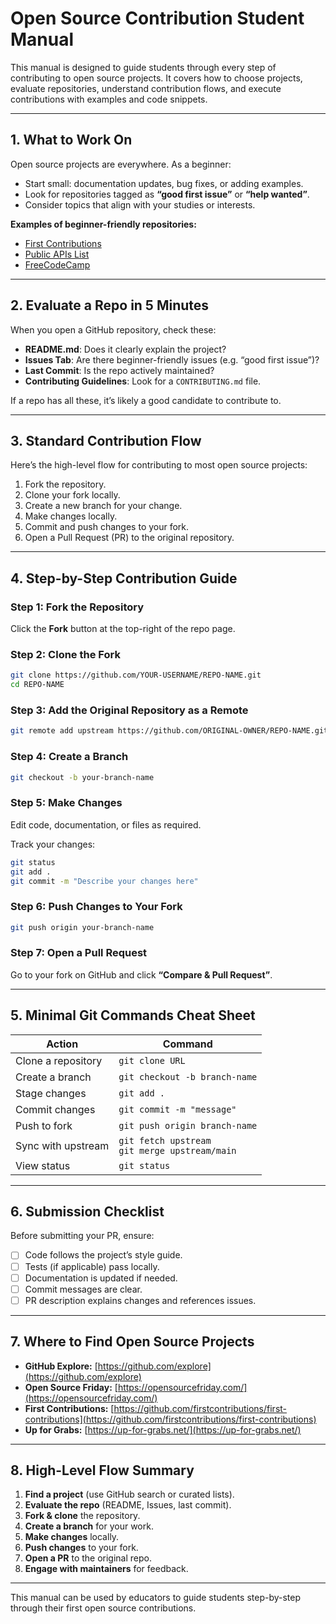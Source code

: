
# Open Source Contribution Student Manual

This manual is designed to guide students through every step of contributing to open source projects. It covers how to choose projects, evaluate repositories, understand contribution flows, and execute contributions with examples and code snippets.

---

## 1. What to Work On

Open source projects are everywhere. As a beginner:
- Start small: documentation updates, bug fixes, or adding examples.
- Look for repositories tagged as **“good first issue”** or **“help wanted”**.
- Consider topics that align with your studies or interests.

**Examples of beginner-friendly repositories:**
- [First Contributions](https://github.com/firstcontributions/first-contributions)
- [Public APIs List](https://github.com/public-apis/public-apis)
- [FreeCodeCamp](https://github.com/freeCodeCamp/freeCodeCamp)

---

## 2. Evaluate a Repo in 5 Minutes

When you open a GitHub repository, check these:
- **README.md**: Does it clearly explain the project?
- **Issues Tab**: Are there beginner-friendly issues (e.g. “good first issue”)?
- **Last Commit**: Is the repo actively maintained?
- **Contributing Guidelines**: Look for a `CONTRIBUTING.md` file.

If a repo has all these, it’s likely a good candidate to contribute to.

---

## 3. Standard Contribution Flow

Here’s the high-level flow for contributing to most open source projects:
1. Fork the repository.
2. Clone your fork locally.
3. Create a new branch for your change.
4. Make changes locally.
5. Commit and push changes to your fork.
6. Open a Pull Request (PR) to the original repository.

---

## 4. Step-by-Step Contribution Guide

### Step 1: Fork the Repository
Click the **Fork** button at the top-right of the repo page.

### Step 2: Clone the Fork
```bash
git clone https://github.com/YOUR-USERNAME/REPO-NAME.git
cd REPO-NAME
```

### Step 3: Add the Original Repository as a Remote
```bash
git remote add upstream https://github.com/ORIGINAL-OWNER/REPO-NAME.git
```

### Step 4: Create a Branch
```bash
git checkout -b your-branch-name
```

### Step 5: Make Changes
Edit code, documentation, or files as required.

Track your changes:
```bash
git status
git add .
git commit -m "Describe your changes here"
```

### Step 6: Push Changes to Your Fork
```bash
git push origin your-branch-name
```

### Step 7: Open a Pull Request
Go to your fork on GitHub and click **“Compare & Pull Request”**.

---

## 5. Minimal Git Commands Cheat Sheet

| Action                     | Command                                   |
|----------------------------|-------------------------------------------|
| Clone a repository         | `git clone URL`                          |
| Create a branch            | `git checkout -b branch-name`             |
| Stage changes              | `git add .`                              |
| Commit changes             | `git commit -m "message"`                 |
| Push to fork               | `git push origin branch-name`             |
| Sync with upstream         | `git fetch upstream` <br> `git merge upstream/main` |
| View status                | `git status`                             |

---

## 6. Submission Checklist

Before submitting your PR, ensure:
- [ ] Code follows the project’s style guide.
- [ ] Tests (if applicable) pass locally.
- [ ] Documentation is updated if needed.
- [ ] Commit messages are clear.
- [ ] PR description explains changes and references issues.

---

## 7. Where to Find Open Source Projects

- **GitHub Explore:** [https://github.com/explore](https://github.com/explore)
- **Open Source Friday:** [https://opensourcefriday.com/](https://opensourcefriday.com/)
- **First Contributions:** [https://github.com/firstcontributions/first-contributions](https://github.com/firstcontributions/first-contributions)
- **Up for Grabs:** [https://up-for-grabs.net/](https://up-for-grabs.net/)

---

## 8. High-Level Flow Summary

1. **Find a project** (use GitHub search or curated lists).
2. **Evaluate the repo** (README, Issues, last commit).
3. **Fork & clone** the repository.
4. **Create a branch** for your work.
5. **Make changes** locally.
6. **Push changes** to your fork.
7. **Open a PR** to the original repo.
8. **Engage with maintainers** for feedback.

---

This manual can be used by educators to guide students step-by-step through their first open source contributions.
